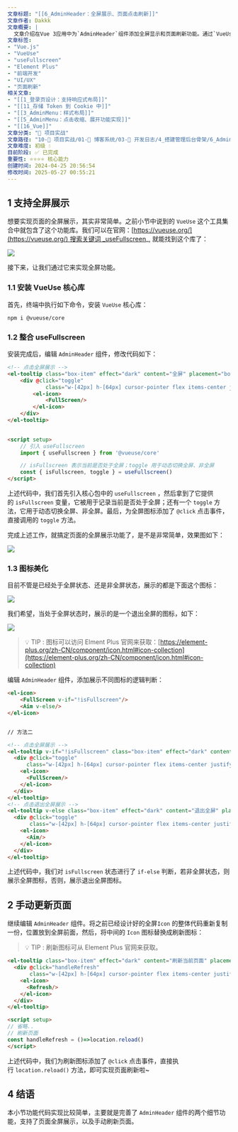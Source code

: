 ```yaml
---
文章标题: "[[6_AdminHeader：全屏展示、页面点击刷新]]" 
文章作者: Dakkk
文章概要: |
  文章介绍在Vue 3应用中为`AdminHeader`组件添加全屏显示和页面刷新功能。通过`VueUse`的`useFullscreen`钩子，轻松实现全屏切换及图标美化；利用`location.reload()`方法实现页面刷新，提升用户体验。
文章标签:
- "Vue.js"
- "VueUse"
- "useFullscreen"
- "Element Plus"
- "前端开发"
- "UI/UX"
- "页面刷新"
相关文章:
- "[[1_登录页设计：支持响应式布局]]"
- "[[11_存储 Token 到 Cookie 中]]"
- "[[3_AdminMenu：样式布局]]"
- "[[5_AdminMenu：点击收缩、展开功能实现]]"
- "[[16_Vue]]"
文章分类: "🚀 项目实战"
文章路径: "10-🚀 项目实战/01-📝 博客系统/03-📝 开发日志/4_搭建管理后台骨架/6_AdminHeader：全屏展示、页面点击刷新.md"
文章难度: 初级 💧
目前阶段: ✅ 已完成
重要性: ⭐⭐⭐⭐ 核心能力
创建时间: 2024-04-25 20:56:54
修改时间: 2025-05-27 00:55:21
---
```


## 1 支持全屏展示

想要实现页面的全屏展示，其实非常简单。之前小节中说到的 `VueUse` 这个工具集合中就包含了这个功能库。我们可以在官网：[https://vueuse.org/](https://vueuse.org/) 搜索关键词 _useFullscreen_, 就能找到这个库了：

![](https://img.quanxiaoha.com/quanxiaoha/169439740012354)

接下来，让我们通过它来实现全屏功能。

### 1.1 安装 VueUse 核心库

首先，终端中执行如下命令，安装 `VueUse` 核心库：
```shell
npm i @vueuse/core
```

### 1.2 整合 useFullscreen

安装完成后，编辑 `AdminHeader` 组件，修改代码如下：

```html
<!-- 点击全屏展示 -->  
<el-tooltip class="box-item" effect="dark" content="全屏" placement="bottom">  
	<div @click="toggle"  
			class="w-[42px] h-[64px] cursor-pointer flex items-center justify-center text-gray-700 mr-2 hover:bg-gray-200">  
		<el-icon>  
			<FullScreen/>  
		</el-icon>  
	</div>  
</el-tooltip>
            

<script setup>
    // 引入 useFullscreen
    import { useFullscreen } from '@vueuse/core'

	// isFullscreen 表示当前是否处于全屏；toggle 用于动态切换全屏、非全屏
    const { isFullscreen, toggle } = useFullscreen()
</script>
```

上述代码中，我们首先引入核心包中的 `useFullscreen` ，然后拿到了它提供的 `isFullscreen` 变量，它被用于记录当前是否处于全屏；还有一个 `toggle` 方法，它用于动态切换全屏、非全屏。最后，为全屏图标添加了 `@click` 点击事件，直接调用的 `toggle` 方法。

完成上述工作，就搞定页面的全屏展示功能了，是不是非常简单，效果图如下：

![](https://img.quanxiaoha.com/quanxiaoha/169439820664255)

### 1.3 图标美化

目前不管是已经处于全屏状态、还是非全屏状态，展示的都是下面这个图标：

![](https://img.quanxiaoha.com/quanxiaoha/169439834430428)

我们希望，当处于全屏状态时，展示的是一个退出全屏的图标，如下：

![](https://img.quanxiaoha.com/quanxiaoha/169439841604946)

> 💡 TIP : 图标可以访问 Elment Plus 官网来获取：[https://element-plus.org/zh-CN/component/icon.html#icon-collection](https://element-plus.org/zh-CN/component/icon.html#icon-collection)

编辑 `AdminHeader` 组件，添加展示不同图标的逻辑判断：

```html
<el-icon>
	<FullScreen v-if="!isFullscreen"/>
	<Aim v-else/>
</el-icon>


// 方法二

<!-- 点击全屏展示 -->  
<el-tooltip v-if="!isFullscreen" class="box-item" effect="dark" content="全屏" placement="bottom">  
  <div @click="toggle"  
      class="w-[42px] h-[64px] cursor-pointer flex items-center justify-center text-gray-700 mr-2 hover:bg-gray-200">  
    <el-icon>  
      <FullScreen/>  
    </el-icon>  
  </div>  
</el-tooltip>  
<!-- 点击退出全屏展示 -->  
<el-tooltip v-else class="box-item" effect="dark" content="退出全屏" placement="bottom">  
  <div @click="toggle"  
       class="w-[42px] h-[64px] cursor-pointer flex items-center justify-center text-gray-700 mr-2 hover:bg-gray-200">  
    <el-icon>  
      <Aim/>  
    </el-icon>  
  </div>  
</el-tooltip>
```

上述代码中，我们对 `isFullscreen` 状态进行了 `if-else` 判断，若非全屏状态，则展示全屏图标，否则，展示退出全屏图标。

## 2 手动更新页面

继续编辑 `AdminHeader` 组件。将之前已经设计好的全屏`Icon` 的整体代码重新复制一份，位置放到全屏前面，然后，将中间的 `Icon` 图标替换成刷新图标：

> 💡 TIP : 刷新图标可从 Element Plus 官网来获取。

```html
<el-tooltip class="box-item" effect="dark" content="刷新当前页面" placement="bottom">  
  <div @click="handleRefresh"  
       class="w-[42px] h-[64px] cursor-pointer flex items-center justify-center text-gray-700 mr-2 hover:bg-gray-200">  
    <el-icon>  
      <Refresh/>  
    </el-icon>  
  </div>  
</el-tooltip>

<script setup>
// 省略..
// 刷新页面  
const handleRefresh = ()=>location.reload()
</script>  
```

上述代码中，我们为刷新图标添加了 `@click` 点击事件，直接执行 `location.reload()` 方法，即可实现页面刷新啦~

## 4 结语

本小节功能代码实现比较简单，主要就是完善了 `AdminHeader` 组件的两个细节功能，支持了页面全屏展示，以及手动刷新页面。